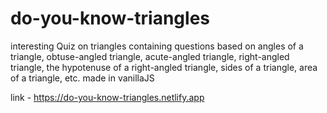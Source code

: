 # do-you-know-triangles

interesting Quiz on triangles containing questions based on angles of a triangle, obtuse-angled triangle, acute-angled triangle, right-angled triangle, the hypotenuse of a right-angled triangle, sides of a triangle, area of a triangle, etc. made in vanillaJS

link - https://do-you-know-triangles.netlify.app
